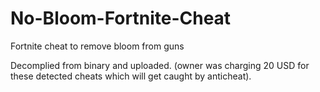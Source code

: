 # No-Bloom-Fortnite-Cheat
Fortnite cheat to remove bloom from guns

Decomplied from binary and uploaded. (owner was charging 20 USD for these detected cheats which will get caught by anticheat).
